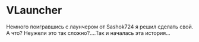 # VLauncher
 Немного поигравшись с лаунчером от Sashok724 я решил сделать свой. А что? Неужели это так сложно?....Так и началась эта история...
